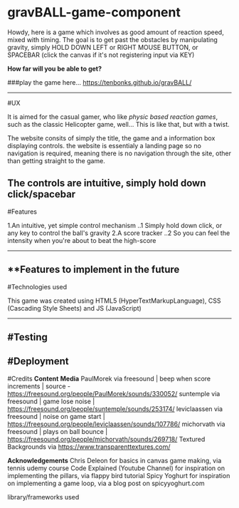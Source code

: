 # gravBALL-game-component

Howdy, here is a game which involves as good amount of reaction speed, mixed with timing.
The goal is to get past the obstacles by manipulating gravity, simply HOLD DOWN LEFT or RIGHT MOUSE BUTTON, or SPACEBAR (click the canvas if it's not registering input via KEY)

**How far will you be able to get?**

###play the game here...  https://tenbonks.github.io/gravBALL/

---

#UX

It is aimed for the casual gamer, who like *physic based reaction games*, such as the classic Helicopter game, well... This is like that, but with a twist. 

The website consits of simply the title, the game and a information box displaying controls. the website is essentialy a landing page so no navigation is required, meaning there is no navigation through the site, other than getting straight to the game.

The controls are intuitive, simply hold down click/spacebar
---

#Features

1.An intuitive, yet simple control mechanism
..1 Simply hold  down click, or any key to control the ball's gravity
2.A score tracker
..2 So you can feel the intensity when you're about to beat the high-score

---
**Features to implement in the future
---
#Technologies used

This game was created using HTML5 (HyperTextMarkupLanguage), CSS (Cascading Style Sheets) and JS (JavaScript)

--- 
#Testing
---
#Deployment
---
#Credits
**Content**
**Media**
PaulMorek via freesound | beep when score increments | source - https://freesound.org/people/PaulMorek/sounds/330052/
suntemple via freesound | game lose noise | https://freesound.org/people/suntemple/sounds/253174/
leviclaassen via freesound | noise on game start | https://freesound.org/people/leviclaassen/sounds/107786/
michorvath via freesound | plays on ball bounce | https://freesound.org/people/michorvath/sounds/269718/
Textured Backgrounds via https://www.transparenttextures.com/

**Acknowledgements**
Chris Deleon for basics in canvas game making, via tennis udemy course
Code Explained (Youtube Channel) for inspiration on implementing the pillars, via flappy bird tutorial
Spicy Yoghurt for inspiration on implementing a game loop, via a blog post on spicyyoghurt.com

library/frameworks used
